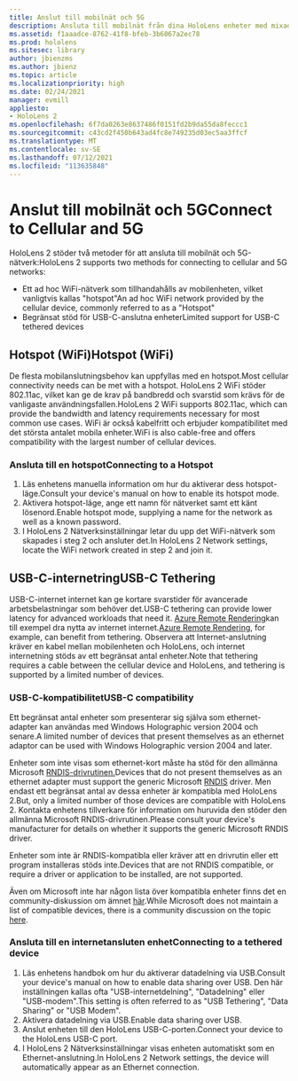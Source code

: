 ```yaml
---
title: Anslut till mobilnät och 5G
description: Ansluta till mobilnät från dina HoloLens enheter med mixad verklighet.
ms.assetid: f1aaadce-8762-41f8-bfeb-3b6067a2ec78
ms.prod: hololens
ms.sitesec: library
author: jbienzms
ms.author: jbienz
ms.topic: article
ms.localizationpriority: high
ms.date: 02/24/2021
manager: evmill
appliesto:
- HoloLens 2
ms.openlocfilehash: 6f7da0263e8637486f0151fd2b9da55da8feccc1
ms.sourcegitcommit: c43cd2f450b643ad4fc8e749235d03ec5aa3ffcf
ms.translationtype: MT
ms.contentlocale: sv-SE
ms.lasthandoff: 07/12/2021
ms.locfileid: "113635848"
---
```

# <a name="connect-to-cellular-and-5g"></a><span data-ttu-id="5ce4c-103">Anslut till mobilnät och 5G</span><span class="sxs-lookup"><span data-stu-id="5ce4c-103">Connect to Cellular and 5G</span></span>

<span data-ttu-id="5ce4c-104">HoloLens 2 stöder två metoder för att ansluta till mobilnät och 5G-nätverk:</span><span class="sxs-lookup"><span data-stu-id="5ce4c-104">HoloLens 2 supports two methods for connecting to cellular and 5G networks:</span></span>

- <span data-ttu-id="5ce4c-105">Ett ad hoc WiFi-nätverk som tillhandahålls av mobilenheten, vilket vanligtvis kallas "hotspot"</span><span class="sxs-lookup"><span data-stu-id="5ce4c-105">An ad hoc WiFi network provided by the cellular device, commonly referred to as a "Hotspot"</span></span>
- <span data-ttu-id="5ce4c-106">Begränsat stöd för USB-C-anslutna enheter</span><span class="sxs-lookup"><span data-stu-id="5ce4c-106">Limited support for USB-C tethered devices</span></span>

## <a name="hotspot-wifi"></a><span data-ttu-id="5ce4c-107">Hotspot (WiFi)</span><span class="sxs-lookup"><span data-stu-id="5ce4c-107">Hotspot (WiFi)</span></span>

<span data-ttu-id="5ce4c-108">De flesta mobilanslutningsbehov kan uppfyllas med en hotspot.</span><span class="sxs-lookup"><span data-stu-id="5ce4c-108">Most cellular connectivity needs can be met with a hotspot.</span></span> <span data-ttu-id="5ce4c-109">HoloLens 2 WiFi stöder 802.11ac, vilket kan ge de krav på bandbredd och svarstid som krävs för de vanligaste användningsfallen.</span><span class="sxs-lookup"><span data-stu-id="5ce4c-109">HoloLens 2 WiFi supports 802.11ac, which can provide the bandwidth and latency requirements necessary for most common use cases.</span></span> <span data-ttu-id="5ce4c-110">WiFi är också kabelfritt och erbjuder kompatibilitet med det största antalet mobila enheter.</span><span class="sxs-lookup"><span data-stu-id="5ce4c-110">WiFi is also cable-free and offers compatibility with the largest number of cellular devices.</span></span>

### <a name="connecting-to-a-hotspot"></a><span data-ttu-id="5ce4c-111">Ansluta till en hotspot</span><span class="sxs-lookup"><span data-stu-id="5ce4c-111">Connecting to a Hotspot</span></span>

1. <span data-ttu-id="5ce4c-112">Läs enhetens manuella information om hur du aktiverar dess hotspot-läge.</span><span class="sxs-lookup"><span data-stu-id="5ce4c-112">Consult your device's manual on how to enable its hotspot mode.</span></span>
1. <span data-ttu-id="5ce4c-113">Aktivera hotspot-läge, ange ett namn för nätverket samt ett känt lösenord.</span><span class="sxs-lookup"><span data-stu-id="5ce4c-113">Enable hotspot mode, supplying a name for the network as well as a known password.</span></span>
1. <span data-ttu-id="5ce4c-114">I HoloLens 2 Nätverksinställningar letar du upp det WiFi-nätverk som skapades i steg 2 och ansluter det.</span><span class="sxs-lookup"><span data-stu-id="5ce4c-114">In HoloLens 2 Network settings, locate the WiFi network created in step 2 and join it.</span></span>

## <a name="usb-c-tethering"></a><span data-ttu-id="5ce4c-115">USB-C-internetring</span><span class="sxs-lookup"><span data-stu-id="5ce4c-115">USB-C Tethering</span></span>

<span data-ttu-id="5ce4c-116">USB-C-internet internet kan ge kortare svarstider för avancerade arbetsbelastningar som behöver det.</span><span class="sxs-lookup"><span data-stu-id="5ce4c-116">USB-C tethering can provide lower latency for advanced workloads that need it.</span></span> <span data-ttu-id="5ce4c-117">[Azure Remote Rendering](https://azure.microsoft.com/services/remote-rendering)kan till exempel dra nytta av internet internet.</span><span class="sxs-lookup"><span data-stu-id="5ce4c-117">[Azure Remote Rendering](https://azure.microsoft.com/services/remote-rendering), for example, can benefit from tethering.</span></span> <span data-ttu-id="5ce4c-118">Observera att Internet-anslutning kräver en kabel mellan mobilenheten och HoloLens, och internet internetning stöds av ett begränsat antal enheter.</span><span class="sxs-lookup"><span data-stu-id="5ce4c-118">Note that tethering requires a cable between the cellular device and HoloLens, and tethering is supported by a limited number of devices.</span></span>

### <a name="usb-c-compatibility"></a><span data-ttu-id="5ce4c-119">USB-C-kompatibilitet</span><span class="sxs-lookup"><span data-stu-id="5ce4c-119">USB-C compatibility</span></span>

<span data-ttu-id="5ce4c-120">Ett begränsat antal enheter som presenterar sig själva som ethernet-adapter kan användas med Windows Holographic version 2004 och senare.</span><span class="sxs-lookup"><span data-stu-id="5ce4c-120">A limited number of devices that present themselves as an ethernet adaptor can be used with Windows Holographic version 2004 and later.</span></span>

<span data-ttu-id="5ce4c-121">Enheter som inte visas som ethernet-kort måste ha stöd för den allmänna Microsoft [RNDIS-drivrutinen.](/windows-hardware/drivers/network/overview-of-remote-ndis--rndis-)</span><span class="sxs-lookup"><span data-stu-id="5ce4c-121">Devices that do not present themselves as an ethernet adapter must support the generic Microsoft [RNDIS](/windows-hardware/drivers/network/overview-of-remote-ndis--rndis-) driver.</span></span> <span data-ttu-id="5ce4c-122">Men endast ett begränsat antal av dessa enheter är kompatibla med HoloLens 2.</span><span class="sxs-lookup"><span data-stu-id="5ce4c-122">But, only a limited number of those devices are compatible with HoloLens 2.</span></span> <span data-ttu-id="5ce4c-123">Kontakta enhetens tillverkare för information om huruvida den stöder den allmänna Microsoft RNDIS-drivrutinen.</span><span class="sxs-lookup"><span data-stu-id="5ce4c-123">Please consult your device's manufacturer for details on whether it supports the generic Microsoft RNDIS driver.</span></span>

<span data-ttu-id="5ce4c-124">Enheter som inte är RNDIS-kompatibla eller kräver att en drivrutin eller ett program installeras stöds inte.</span><span class="sxs-lookup"><span data-stu-id="5ce4c-124">Devices that are not RNDIS compatible, or require a driver or application to be installed, are not supported.</span></span>

<span data-ttu-id="5ce4c-125">Även om Microsoft inte har någon lista över kompatibla enheter finns det en community-diskussion om ämnet [här](https://aka.ms/HLCommunityCell).</span><span class="sxs-lookup"><span data-stu-id="5ce4c-125">While Microsoft does not maintain a list of compatible devices, there is a community discussion on the topic [here](https://aka.ms/HLCommunityCell).</span></span>

### <a name="connecting-to-a-tethered-device"></a><span data-ttu-id="5ce4c-126">Ansluta till en internetansluten enhet</span><span class="sxs-lookup"><span data-stu-id="5ce4c-126">Connecting to a tethered device</span></span>

1. <span data-ttu-id="5ce4c-127">Läs enhetens handbok om hur du aktiverar datadelning via USB.</span><span class="sxs-lookup"><span data-stu-id="5ce4c-127">Consult your device's manual on how to enable data sharing over USB.</span></span> <span data-ttu-id="5ce4c-128">Den här inställningen kallas ofta "USB-internetdelning", "Datadelning" eller "USB-modem".</span><span class="sxs-lookup"><span data-stu-id="5ce4c-128">This setting is often referred to as "USB Tethering", "Data Sharing" or "USB Modem".</span></span>
1. <span data-ttu-id="5ce4c-129">Aktivera datadelning via USB.</span><span class="sxs-lookup"><span data-stu-id="5ce4c-129">Enable data sharing over USB.</span></span>
1. <span data-ttu-id="5ce4c-130">Anslut enheten till den HoloLens USB-C-porten.</span><span class="sxs-lookup"><span data-stu-id="5ce4c-130">Connect your device to the HoloLens USB-C port.</span></span>
1. <span data-ttu-id="5ce4c-131">I HoloLens 2 Nätverksinställningar visas enheten automatiskt som en Ethernet-anslutning.</span><span class="sxs-lookup"><span data-stu-id="5ce4c-131">In HoloLens 2 Network settings, the device will automatically appear as an Ethernet connection.</span></span>
